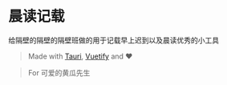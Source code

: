 # 晨读记载

给隔壁的隔壁的隔壁班做的用于记载早上迟到以及晨读优秀的小工具

> Made with [Tauri](https://tauri.app/), [Vuetify](https://vuetifyjs.com/) and :heart:

> For 可爱的黄瓜先生